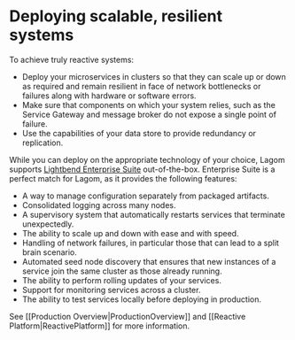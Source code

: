 # Deploying scalable, resilient systems

To achieve truly reactive systems:

* Deploy your microservices in clusters so that they can scale up or down as required and remain resilient in face of network bottlenecks or failures along with hardware or software errors.
* Make sure that components on which your system relies, such as the Service Gateway and message broker do not expose a single point of failure.
* Use the capabilities of your data store to provide redundancy or replication.

<!---The following diagram shows a typical Lagom deployment. (see slide) -->

While you can deploy on the appropriate technology of your choice, Lagom supports [Lightbend Enterprise Suite](https://www.lightbend.com/platform/production) out-of-the-box. Enterprise Suite is a perfect match for Lagom, as it provides the following features:

* A way to manage configuration separately from packaged artifacts.
* Consolidated logging across many nodes.
* A supervisory system that automatically restarts services that terminate unexpectedly.
* The ability to scale up and down with ease and with speed.
* Handling of network failures, in particular those that can lead to a split brain scenario.
* Automated seed node discovery that ensures that new instances of a service join the same cluster as those already running.
* The ability to perform rolling updates of your services.
* Support for monitoring services across a cluster.
* The ability to test services locally before deploying in production.

See [[Production Overview|ProductionOverview]] and [[Reactive Platform|ReactivePlatform]] for more information.